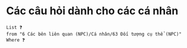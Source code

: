 # Các câu hỏi dành cho các cá nhân
```dataview
List ❓
from "6 Các bên liên quan (NPC)/Cá nhân/63 Đối tượng cụ thể (NPC)" 
Where ❓
```
